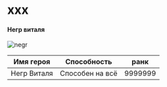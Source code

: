 # xxx
#### Негр виталя 
![negr](https://i.ytimg.com/vi/_jCedHSXcyg/maxresdefault.jpg)

|Имя героя      |Способность         |ранк   |
| ------------- |:------------------:|-------|
|Негр Виталя    |Способен на всё     |9999999|
<center>

